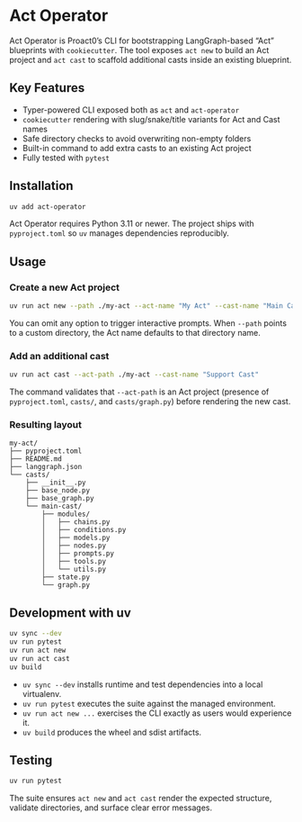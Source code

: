 # Act Operator

Act Operator is Proact0’s CLI for bootstrapping LangGraph-based “Act” blueprints with `cookiecutter`. The tool exposes `act new` to build an Act project and `act cast` to scaffold additional casts inside an existing blueprint.

## Key Features

- Typer-powered CLI exposed both as `act` and `act-operator`
- `cookiecutter` rendering with slug/snake/title variants for Act and Cast names
- Safe directory checks to avoid overwriting non-empty folders
- Built-in command to add extra casts to an existing Act project
- Fully tested with `pytest`

## Installation

```bash
uv add act-operator
```

Act Operator requires Python 3.11 or newer. The project ships with `pyproject.toml` so `uv` manages dependencies reproducibly.

## Usage

### Create a new Act project

```bash
uv run act new --path ./my-act --act-name "My Act" --cast-name "Main Cast"
```

You can omit any option to trigger interactive prompts. When `--path` points to a custom directory, the Act name defaults to that directory name.

### Add an additional cast

```bash
uv run act cast --act-path ./my-act --cast-name "Support Cast"
```

The command validates that `--act-path` is an Act project (presence of `pyproject.toml`, `casts/`, and `casts/graph.py`) before rendering the new cast.

### Resulting layout

```
my-act/
├── pyproject.toml
├── README.md
├── langgraph.json
└── casts/
    ├── __init__.py
    ├── base_node.py
    ├── base_graph.py
    └── main-cast/
        ├── modules/
        │   ├── chains.py
        │   ├── conditions.py
        │   ├── models.py
        │   ├── nodes.py
        │   ├── prompts.py
        │   ├── tools.py
        │   └── utils.py
        ├── state.py
        └── graph.py
```

## Development with uv

```bash
uv sync --dev
uv run pytest
uv run act new
uv run act cast
uv build
```

- `uv sync --dev` installs runtime and test dependencies into a local virtualenv.
- `uv run pytest` executes the suite against the managed environment.
- `uv run act new ...` exercises the CLI exactly as users would experience it.
- `uv build` produces the wheel and sdist artifacts.

## Testing

```bash
uv run pytest
```

The suite ensures `act new` and `act cast` render the expected structure, validate directories, and surface clear error messages.
